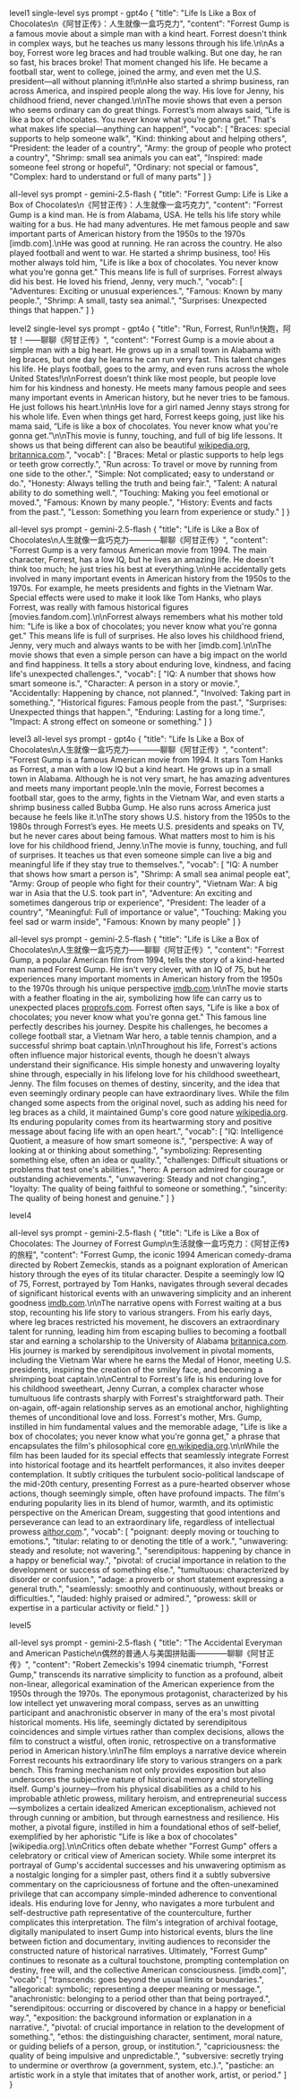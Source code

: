 level1
single-level sys prompt - gpt4o
{
  "title": "Life Is Like a Box of Chocolates\n《阿甘正传》：人生就像一盒巧克力",
  "content": "Forrest Gump is a famous movie about a simple man with a kind heart. Forrest doesn't think in complex ways, but he teaches us many lessons through his life.\n\nAs a boy, Forrest wore leg braces and had trouble walking. But one day, he ran so fast, his braces broke! That moment changed his life. He became a football star, went to college, joined the army, and even met the U.S. president—all without planning it!\n\nHe also started a shrimp business, ran across America, and inspired people along the way. His love for Jenny, his childhood friend, never changed.\n\nThe movie shows that even a person who seems ordinary can do great things. Forrest’s mom always said, “Life is like a box of chocolates. You never know what you’re gonna get.” That's what makes life special—anything can happen!",
  "vocab": [
    "Braces: special supports to help someone walk",
    "Kind: thinking about and helping others",
    "President: the leader of a country",
    "Army: the group of people who protect a country",
    "Shrimp: small sea animals you can eat",
    "Inspired: made someone feel strong or hopeful",
    "Ordinary: not special or famous",
    "Complex: hard to understand or full of many parts"
  ]
}

all-level sys prompt - gemini-2.5-flash
{
    "title": "Forrest Gump: Life is Like a Box of Chocolates\n《阿甘正传》：人生就像一盒巧克力",
    "content": "Forrest Gump is a kind man. He is from Alabama, USA. He tells his life story while waiting for a bus. He had many adventures. He met famous people and saw important parts of American history from the 1950s to the 1970s [imdb.com].\nHe was good at running. He ran across the country. He also played football and went to war. He started a shrimp business, too! His mother always told him, \"Life is like a box of chocolates. You never know what you're gonna get.\" This means life is full of surprises. Forrest always did his best. He loved his friend, Jenny, very much.",
    "vocab": [
        "Adventures: Exciting or unusual experiences.",
        "Famous: Known by many people.",
        "Shrimp: A small, tasty sea animal.",
        "Surprises: Unexpected things that happen."
    ]
}

level2
single-level sys prompt - gpt4o
{
  "title": "Run, Forrest, Run!\n快跑，阿甘！——聊聊《阿甘正传》",
  "content": "Forrest Gump is a movie about a simple man with a big heart. He grows up in a small town in Alabama with leg braces, but one day he learns he can run very fast. This talent changes his life. He plays football, goes to the army, and even runs across the whole United States!\n\nForrest doesn’t think like most people, but people love him for his kindness and honesty. He meets many famous people and sees many important events in American history, but he never tries to be famous. He just follows his heart.\n\nHis love for a girl named Jenny stays strong for his whole life. Even when things get hard, Forrest keeps going, just like his mama said, “Life is like a box of chocolates. You never know what you're gonna get.”\n\nThis movie is funny, touching, and full of big life lessons. It shows us that being different can also be beautiful [wikipedia.org](https://en.wikipedia.org/wiki/Forrest_Gump), [britannica.com](https://www.britannica.com/topic/Forrest-Gump).",
  "vocab": [
    "Braces: Metal or plastic supports to help legs or teeth grow correctly.",
    "Run across: To travel or move by running from one side to the other.",
    "Simple: Not complicated; easy to understand or do.",
    "Honesty: Always telling the truth and being fair.",
    "Talent: A natural ability to do something well.",
    "Touching: Making you feel emotional or moved.",
    "Famous: Known by many people.",
    "History: Events and facts from the past.",
    "Lesson: Something you learn from experience or study."
  ]
}

all-level sys prompt - gemini-2.5-flash
{
    "title": "Life is Like a Box of Chocolates\n人生就像一盒巧克力————聊聊《阿甘正传》",
    "content": "Forrest Gump is a very famous American movie from 1994. The main character, Forrest, has a low IQ, but he lives an amazing life. He doesn't think too much; he just tries his best at everything.\n\nHe accidentally gets involved in many important events in American history from the 1950s to the 1970s. For example, he meets presidents and fights in the Vietnam War. Special effects were used to make it look like Tom Hanks, who plays Forrest, was really with famous historical figures [movies.fandom.com].\n\nForrest always remembers what his mother told him: \"Life is like a box of chocolates; you never know what you're gonna get.\" This means life is full of surprises. He also loves his childhood friend, Jenny, very much and always wants to be with her [imdb.com].\n\nThe movie shows that even a simple person can have a big impact on the world and find happiness. It tells a story about enduring love, kindness, and facing life's unexpected challenges.",
    "vocab": [
        "IQ: A number that shows how smart someone is.",
        "Character: A person in a story or movie.",
        "Accidentally: Happening by chance, not planned.",
        "Involved: Taking part in something.",
        "Historical figures: Famous people from the past.",
        "Surprises: Unexpected things that happen.",
        "Enduring: Lasting for a long time.",
        "Impact: A strong effect on someone or something."
    ]
}

level3
all-level sys prompt - gpt4o
{
  "title": "Life Is Like a Box of Chocolates\n人生就像一盒巧克力————聊聊《阿甘正传》",
  "content": "Forrest Gump is a famous American movie from 1994. It stars Tom Hanks as Forrest, a man with a low IQ but a kind heart. He grows up in a small town in Alabama. Although he is not very smart, he has amazing adventures and meets many important people.\nIn the movie, Forrest becomes a football star, goes to the army, fights in the Vietnam War, and even starts a shrimp business called Bubba Gump. He also runs across America just because he feels like it.\nThe story shows U.S. history from the 1950s to the 1980s through Forrest’s eyes. He meets U.S. presidents and speaks on TV, but he never cares about being famous. What matters most to him is his love for his childhood friend, Jenny.\nThe movie is funny, touching, and full of surprises. It teaches us that even someone simple can live a big and meaningful life if they stay true to themselves.",
  "vocab": [
    "IQ: A number that shows how smart a person is",
    "Shrimp: A small sea animal people eat",
    "Army: Group of people who fight for their country",
    "Vietnam War: A big war in Asia that the U.S. took part in",
    "Adventure: An exciting and sometimes dangerous trip or experience",
    "President: The leader of a country",
    "Meaningful: Full of importance or value",
    "Touching: Making you feel sad or warm inside",
    "Famous: Known by many people"
  ]
}

all-level sys prompt - gemini-2.5-flash
{
    "title": "Life is Like a Box of Chocolates\n人生就像一盒巧克力——聊聊《阿甘正传》",
    "content": "Forrest Gump, a popular American film from 1994, tells the story of a kind-hearted man named Forrest Gump. He isn't very clever, with an IQ of 75, but he experiences many important moments in American history from the 1950s to the 1970s through his unique perspective [imdb.com](https://www.imdb.com/title/tt0109830/).\n\nThe movie starts with a feather floating in the air, symbolizing how life can carry us to unexpected places [proprofs.com](https://www.proprofs.com/quiz-school/story.php?title=movie-quiz-level-3-forrest-gump). Forrest often says, \"Life is like a box of chocolates; you never know what you're gonna get.\" This famous line perfectly describes his journey. Despite his challenges, he becomes a college football star, a Vietnam War hero, a table tennis champion, and a successful shrimp boat captain.\n\nThroughout his life, Forrest's actions often influence major historical events, though he doesn't always understand their significance. His simple honesty and unwavering loyalty shine through, especially in his lifelong love for his childhood sweetheart, Jenny. The film focuses on themes of destiny, sincerity, and the idea that even seemingly ordinary people can have extraordinary lives. While the film changed some aspects from the original novel, such as adding his need for leg braces as a child, it maintained Gump's core good nature [wikipedia.org](https://en.wikipedia.org/wiki/Forrest_Gump). Its enduring popularity comes from its heartwarming story and positive message about facing life with an open heart.",
    "vocab": [
        "IQ: Intelligence Quotient, a measure of how smart someone is.",
        "perspective: A way of looking at or thinking about something.",
        "symbolizing: Representing something else, often an idea or quality.",
        "challenges: Difficult situations or problems that test one's abilities.",
        "hero: A person admired for courage or outstanding achievements.",
        "unwavering: Steady and not changing.",
        "loyalty: The quality of being faithful to someone or something.",
        "sincerity: The quality of being honest and genuine."
    ]
}


level4

all-level sys prompt - gemini-2.5-flash
{
    "title": "Life is Like a Box of Chocolates: The Journey of Forrest Gump\n生活就像一盒巧克力：《阿甘正传》的旅程",
    "content": "Forrest Gump, the iconic 1994 American comedy-drama directed by Robert Zemeckis, stands as a poignant exploration of American history through the eyes of its titular character. Despite a seemingly low IQ of 75, Forrest, portrayed by Tom Hanks, navigates through several decades of significant historical events with an unwavering simplicity and an inherent goodness [imdb.com](https://www.imdb.com/title/tt0109830/).\n\nThe narrative opens with Forrest waiting at a bus stop, recounting his life story to various strangers. From his early days, where leg braces restricted his movement, he discovers an extraordinary talent for running, leading him from escaping bullies to becoming a football star and earning a scholarship to the University of Alabama [britannica.com](https://www.britannica.com/topic/Forrest-Gump). His journey is marked by serendipitous involvement in pivotal moments, including the Vietnam War where he earns the Medal of Honor, meeting U.S. presidents, inspiring the creation of the smiley face, and becoming a shrimping boat captain.\n\nCentral to Forrest's life is his enduring love for his childhood sweetheart, Jenny Curran, a complex character whose tumultuous life contrasts sharply with Forrest's straightforward path. Their on-again, off-again relationship serves as an emotional anchor, highlighting themes of unconditional love and loss. Forrest's mother, Mrs. Gump, instilled in him fundamental values and the memorable adage, \"Life is like a box of chocolates; you never know what you're gonna get,\" a phrase that encapsulates the film's philosophical core [en.wikipedia.org](https://en.wikipedia.org/wiki/Forrest_Gump).\n\nWhile the film has been lauded for its special effects that seamlessly integrate Forrest into historical footage and its heartfelt performances, it also invites deeper contemplation. It subtly critiques the turbulent socio-political landscape of the mid-20th century, presenting Forrest as a pure-hearted observer whose actions, though seemingly simple, often have profound impacts. The film's enduring popularity lies in its blend of humor, warmth, and its optimistic perspective on the American Dream, suggesting that good intentions and perseverance can lead to an extraordinary life, regardless of intellectual prowess [aithor.com](https://aithor.com/essay-examples/analysis-of-forrest-gump-character-as-the-one-who-made-the-movie-forrest-gump-iconic).",
    "vocab": [
        "poignant: deeply moving or touching to emotions.",
        "titular: relating to or denoting the title of a work.",
        "unwavering: steady and resolute; not wavering.",
        "serendipitous: happening by chance in a happy or beneficial way.",
        "pivotal: of crucial importance in relation to the development or success of something else.",
        "tumultuous: characterized by disorder or confusion.",
        "adage: a proverb or short statement expressing a general truth.",
        "seamlessly: smoothly and continuously, without breaks or difficulties.",
        "lauded: highly praised or admired.",
        "prowess: skill or expertise in a particular activity or field."
    ]
}


level5

all-level sys prompt - gemini-2.5-flash
{
    "title": "The Accidental Everyman and American Pastiche\n偶然的普通人与美国拼贴画————聊聊《阿甘正传》",
    "content": "Robert Zemeckis's 1994 cinematic triumph, \"Forrest Gump,\" transcends its narrative simplicity to function as a profound, albeit non-linear, allegorical examination of the American experience from the 1950s through the 1970s. The eponymous protagonist, characterized by his low intellect yet unwavering moral compass, serves as an unwitting participant and anachronistic observer in many of the era's most pivotal historical moments. His life, seemingly dictated by serendipitous coincidences and simple virtues rather than complex decisions, allows the film to construct a wistful, often ironic, retrospective on a transformative period in American history.\n\nThe film employs a narrative device wherein Forrest recounts his extraordinary life story to various strangers on a park bench. This framing mechanism not only provides exposition but also underscores the subjective nature of historical memory and storytelling itself. Gump's journey—from his physical disabilities as a child to his improbable athletic prowess, military heroism, and entrepreneurial success—symbolizes a certain idealized American exceptionalism, achieved not through cunning or ambition, but through earnestness and resilience. His mother, a pivotal figure, instilled in him a foundational ethos of self-belief, exemplified by her aphoristic \"Life is like a box of chocolates\" [wikipedia.org].\n\nCritics often debate whether \"Forrest Gump\" offers a celebratory or critical view of American society. While some interpret its portrayal of Gump's accidental successes and his unwavering optimism as a nostalgic longing for a simpler past, others find it a subtly subversive commentary on the capriciousness of fortune and the often-unexamined privilege that can accompany simple-minded adherence to conventional ideals. His enduring love for Jenny, who navigates a more turbulent and self-destructive path representative of the counterculture, further complicates this interpretation. The film's integration of archival footage, digitally manipulated to insert Gump into historical events, blurs the line between fiction and documentary, inviting audiences to reconsider the constructed nature of historical narratives. Ultimately, \"Forrest Gump\" continues to resonate as a cultural touchstone, prompting contemplation on destiny, free will, and the collective American consciousness. [imdb.com]",
    "vocab": [
        "transcends: goes beyond the usual limits or boundaries.",
        "allegorical: symbolic; representing a deeper meaning or message.",
        "anachronistic: belonging to a period other than that being portrayed.",
        "serendipitous: occurring or discovered by chance in a happy or beneficial way.",
        "exposition: the background information or explanation in a narrative.",
        "pivotal: of crucial importance in relation to the development of something.",
        "ethos: the distinguishing character, sentiment, moral nature, or guiding beliefs of a person, group, or institution.",
        "capriciousness: the quality of being impulsive and unpredictable.",
        "subversive: secretly trying to undermine or overthrow (a government, system, etc.).",
        "pastiche: an artistic work in a style that imitates that of another work, artist, or period."
    ]
}



